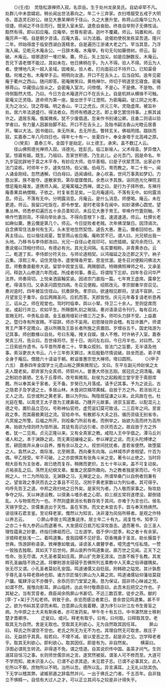 <!-- { "loadSidebar": true } -->
　　⊙(壬戌)　灵隐松源禅师入寂。名崇岳。生于处州龙泉吴氏。自幼卓荦不凡。处群儿中未尝嬉宕。稍长闻出世法慕向之。年二十三弃家。衣扫塔服受五戒于大明寺。首造灵石妙公。继见大惠杲禅师于径山。久之大惠升堂。称蒋山应庵华公为人径捷。师闻之不待旦而行。既至入室未契。退愈自奋励。终夜自举狗子无佛性话。豁然有得。即以扣应庵。应庵举。世尊有密语。迦叶不覆藏。师云。钝置和尚。应庵厉声一喝。自是朝夕咨请。应庵大喜。以为法器。说偈劝使祝发栋梁吾道。隆兴二年。师始得度于临安西湖白莲精舍。自是遍历江浙诸大老之门。罕当其意。乃浮海入闽。见乾元木庵永公。一日辞木庵。木庵举。有句无句如藤倚树。师云。裂破。木庵云。琅琊道好一堆烂柴。聻。师云。矢上加尖。如是应酬数反。木庵云。吾兄下语老僧不能过。其如未在。他日拂柄在手。为人不得。验人不得。师云为人者。使博地凡夫一超入圣域。固难矣。验人者。打向面前过不待开口。已知渠骨髓。何难之有。木庵举手云。明明向汝道。开口不在舌头上。后当自知。逾年见密庵于衢州之西山。随问即答。密庵微笑曰。黄杨禅尔。师切于明道至忘寝食。密庵移蒋山。华藏径山皆从之。会密庵入室次。问傍僧。不是心。不是佛。不是物。师侍侧豁然大悟。乃曰。今日方会木庵道开口不在舌头上。自是机辨从横锋不可触。密庵又迁灵隐。遂命师为第一座。旋出世于平江澄照。为密庵嗣。徙江阴之光孝。无为之冶父。饶之荐福。明之香山。平江之虎丘。庆元三年。灵隐虚席。被旨补处。居六年法道盛行。得法者众。而师有栖遁之志。即上章乞罢住持事。上察其诚许之。退居东庵。俄属微疾。犹不少废倡道。忽亲作书别诸公卿。且垂二则语以验学者曰。有力量人因甚抬脚不起。开口不在舌头上。及贻书嗣法香山光睦云居善开。嘱以大法。因书偈曰。来无所来。去无所去。瞥转玄关。佛祖罔措。跏趺而寂。实嘉泰二年八月四日也。得年七十有一。坐夏四十。奉全身塔于北高峰之原。
　　⊙(癸亥)　嘉泰三年。金国于是始定。以土德王。承宋。盖不数辽人云。
　　径山佛照德光禅师入寂。讳德光。姓彭氏。临江新喻人。父术母袁。梦异僧入室。惊寤有娠。既生。乃祖曰。吾家世积德。乃生此儿。必光吾门。因是命名。年九岁寇扰辟地于袁之木平寺。有妙应大师。伯华善相。曰是子伏犀贯顶。出家必作法门梁栋。时师年十岁。遽失怙恃。伯父循。伯母万。育而教之。年二十有一。闻人诵金刚经。忽然通解。归白母曰。适闻诵经。身心欢喜。世间万事真如梦幻。力恳出家。族不能夺。遂散家赀。第存度牒僧具。余悉以予其族。诣同邑光化禅院主僧足庵处薙发。遂携师入闽。足庵寓福之西禅。谓之曰。是行为子择所依。东禅月庵善果具衲僧眼。子依之。时复省吾足矣。一见月庵遽问。不落有无中。如何露消息。师云。不落有无中。分明露消息。月庵云。是什么消息。师便喝。庵云。未在更道。师云。我留口吃饭在。即令参堂。是时老宿多在闽中。如妙湛佛心圆觉。望重丛林。师悉参扣遍历五十余员善知识。末后见大惠于育王。举唤作竹篦则触。不唤作竹篦则背。不得向举处承当。不得向意根下卜度。速道速道。师云。杜撰长老如麻似粟。惠云儞是第几个。师云。今日捉败者老贼。次年佛涅槃日。因顶谒次。自念佛常住法身何有生灭。头未至地忽然契悟。遽告大惠。惠云。儞者回彻也。惠再主径山。拉以偕往阅夏。暂至蒋山省应庵。庵称赏不已。谓人曰。光兄顿出我一头地。乃移书与李侍郎浩曰。光兄一自径山老叔印可。如虎插翅。留月余而归。大惠说偈以顶相付师曰。有德必有光。其光无间隔。名实要相称。非青黄赤白。云二。乾道丁亥。李侍郎分符天台。与师论道相契。以鸿福延之及迁郡之天宁。衲子云集。淳熙三年。诏住灵隐寺。遣使降香开堂。恩宠优渥。是冬召对便殿问佛法大意。师敷奏直截帝大说。留禁中观堂五宿。两赐御颂。特赐佛照禅师之号。又承圣问。释迦入山修道六年而成。所成者何事。奏云。将谓陛下忘却。四年冬召问华严法界。师奏简切。上悦亲洒宸翰奖谕。因进宗门直指一篇。七年育王虚席。露章乞老。得请东归。又承圣问圆觉四病。冬召见便殿。绍熙改元。孝宗御重华宫召见。奏对逾时。四年被旨住径山。抗奏辞免。孝宗曰。欲速相见郡将。坚请不容辞。二月望宣见于重华。自后两赐圣问。应机而答。天颜皆悦。庆元元年春复请老祈恳再三。诏从之。师在观堂也。驾时时临幸。舆以小辇。侍卫二十余人。至则促席而坐。或起行并立。欢如平生。所赐御札刻之琬琰。奏对语录诏令刊行。每有召对。宣赐无时。中贵私自谓。金玉器用缯彩计缗三万之多。师叩头力辞不受。上益嘉之。暨归寺有所宣赐。不容辞。师亦不妄用。初思陵驻跸会稽。有旨许置产。师谓育王产薄不足赡众。遂以所赐及王臣长者所施之资置田。岁增谷五千。国史陆游为记其事。师创数椽以自处。号曰东庵。掩关自娱。接人不倦。时许衲子入室。嘉泰癸亥三月。告众曰。吾世缘将尽。至十日。询问左右曰。今日月半也。对曰然。又二日索纸作遗书。与平昔所厚者二十。早集众叙别。皆法门之旨要。无半语及他事。索浴更衣大书云。八十三年弥天罪过。末后殷勤尽情说破。趺坐而逝。弟子塔全身于庵后。僧腊六十请谥于朝。敕谥普惠宗觉大禅师。塔曰圆照。
　　⊙(甲子　六五)　嘉泰四年金国学士元遗山裕之撰紫微观记。文曰。东平左副元帅赵侯之太夫人既老矣。即弃家为全真师。师郓州人。普惠大师张志刚。居冠氏之洞清庵。庵之制初亦甚陋。乞名于丘尊师。改号紫微观。赵侯为之起殿阁立堂宇至于斋厨库厩。所以奉其亲于家者。无不备。岁癸已九月落成。请予记其事。予为之说云。古之隐君子及学道之士。多居山林。木食涧饮槁项黄馘。自放于方之外。若涪翁河上丈人之流。后世或附之黄老家。数以为列仙。陶隐居寇谦之以来。此风故在也。杜光庭在蜀。以周灵王太子晋为王建鼻祖。乃踵开元故事。进崇玉宸君。以配混元上德之号。置阶品立范仪。号称神仙官府。虚荒诞幻莫可致诘。二三百年之间。至宣政之季。而其蔽极黄冠之流。官给命书。有散郎与大夫之目。循历资级无别省寺。凡冥报之所警。后福之所开。则视桑门所前有者。而例举之。始欲为高而终为高所庳。始欲为怪则终为怪所溺。其徒有高识远引者。亦厌而去之。故自放于方之外者。犹一二见焉。贞元正隆以来。又有全真家之教。咸阳人王中孚倡之。潭马丘刘诸人和之。本于渊静之说。而无黄冠禳禬之妄。参以禅定之说。而无头陀缚律之苦。耕田凿井从身以自养。推有余以及之人。视世间扰扰者。差若省便然。故堕窳之人。翕然从之。南际淮。北至朔漠。西向秦东向海。山林城市庐舍相望。什百为偶。甲乙授受。牢不可破。上之亦尝惧其有张角斗米之变。著令以止绝之。当时将相大臣有为主张者。故已绝而复存。稍微而更炽。五七十年以来。盖不可复动矣。贞祐丧乱之后。荡然无纪纲文章。蚩蚩之民靡所趣向。为之教者独是家而已。今河朔之人。什二为所陷没。无渊静之习。无禅定之业。所谓举桑门以自例者则兼有之。望宣政之季厌而去之之事且不可见。况附于黄老家数以为列仙者。其可得乎。呜呼先哲王之道。中邦之政扫地之日外矣。是家何为者。乃人敬而家事之。殆攻劫争夺之际。天以神道设教。以弭勇斗嗜杀者之心耶。抑三纲五常将遂堙没。颠倒错乱。人与物胥而为一也。不然则盛衰消长有数存焉于其间。亦难于为言也已。侯名天锡字受之。崇儒重道出于天性。虽在军旅。而文史未尝去手。尝与奉天杨焕然。读徂徕石君言鉴。至论释老家。慨然以为知言。决非漫为风俗所移者。是观之作特以养志云。
　　⊙屏山李居士鸣道集说序。居士年二十有九。阅复性书。知李习之亦二十有九参药山而退著书。大发感叹日抵万松深攻亟击。退而著书。会三圣人理性蕴奥之妙要。终指归佛祖而已。江左道学。倡于伊川昆季。和之者十有余家。涉猎释老肤浅一二。着鸣道集。食我园椹不见好音。窃香掩鼻于圣言。助长揠苗于世典。饰游辞称语录。敩禅惠如敬诚。诬谤圣人聋瞽学者。噫凭虚气任私情。一赞一毁独去独取。其如天下后世何。屏山哀矜作鸣道集说。廓万世之见闻。正天下之性命。张无尽谓。大孔圣者莫如庄周。屏山扩充渺无涯涘。岂直不叛于名教。其发辉孔圣幽隐不扬之道。将攀附游龙骎骎乎吾佛所列五乘教中人天乘之俗谛疆隅矣。张无尽又谓。小孔圣者莫如孔安国。鸣道诸儒又自贬屈。附韩欧之隘党。其计孰愈乎尊孔圣与释老鼎峙也耶。诸方宗匠偕引屏山为入幕之宾。鸣道诸儒钻仰藩垣莫窥户牖。辄肆浮议不亦僭乎。余忝历宗门堂室之奥。恳为保证。固非师心昧诚之党。如谓不然。报惟向影耳。屏山临终。出此书付敬鼎臣曰。此吾末后把交之作也。子其秘之。当有赏音者。鼎臣闻余购屏山书甚切。不远三数百里。徒步之燕。献的[葶-丁+呆]于万松老师。转致于余。余览而感泣者累日。昔余尝见鸣道集。甚不平之。欲为书紏其芜谬而未暇。岂意屏山先我着鞭。遂为序引以针江左书生膏盲之病。为中原之士大夫有斯疾者。亦可发药矣。甲午冬十有五日。中书湛然居士移刺楚才晋卿序。
　　迂叟曰。或问。释老有取乎。曰有。曰何取。曰释取其空。老取其无为自然。舍是无取也。空取其无利欲心。无为自然取其因任耳。
　　屏山曰。释氏之所谓空不空也。老氏之所无为无不为也。其理自然无可取舍。故庄子曰。无益损乎其真。般若曰。不增不减。彼以爱恶之念。起是非之见。岂学释老者乎。取其无利欲心。即利欲心。取其因任。即是有为。非自然矣。
　　横渠曰。浮图必谓死生转流。非得道不免。谓之悟道。自其说炽传中国。虽英才间气。生则溺耳目恬习之事。长则师世儒崇尚之言。遂冥然被驱。谓圣人可不修而至。大道可不学而知。故未识圣人心。已谓不必求其迹。未见君子志。已谓不必事其文。此人伦所以不察。庶物所以不明。治所以忽。德所以乱。异言满耳。上无礼以防其伪。下无学以稽其弊。诐媱邪遁之辞翕然并兴。一出于佛氏之门者。千五百年。自非独立不惧精一。自信有大过人之才。可以正立其间与之较是非计得失乎。
